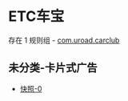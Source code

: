 # ETC车宝

存在 1 规则组 - [com.uroad.carclub](/src/apps/com.uroad.carclub.ts)

## 未分类-卡片式广告

- [快照-0](https://i.gkd.li/i/13800067)
